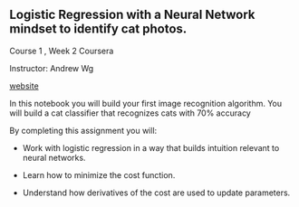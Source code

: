 ## Logistic Regression with a Neural Network mindset to identify cat photos.


Course 1 , Week 2  Coursera 

Instructor: Andrew Wg

[website](https://www.deeplearning.ai/)


In this notebook you will build your first image recognition algorithm. You will build a cat classifier that recognizes cats with 70% accuracy

 By completing this assignment you will:

- Work with logistic regression in a way that builds intuition relevant to neural networks.

- Learn how to minimize the cost function.

- Understand how derivatives of the cost are used to update parameters.
